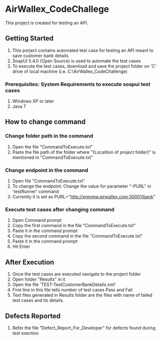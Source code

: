 # AirWallex_CodeChallege
This project is created for testing an API.

## Getting Started
  1. This porject contains automated test case for testing an API meant to save customer bank details <br>
  2. SoapUI 5.4.0 (Open Source) is used to automate the test cases <br>
  3. To execute the test cases, download and save the project folder on 'C' drive of local machine (i.e. C:\AirWallex_CodeChallenge)<br>
  
### Prerequisites: System Requirements to execute soapui test cases
  1. Windows XP or later <br>
  2. Java 7 <br> 
  
## How to change command
  ### Change folder path in the command
  1. Open the file "CommandToExecute.txt" <br>
  2. Paste the file path of the folder where "{Localtion of project folder}" is mentioned in "CommandToExecute.txt"
  
  ### Change endpoint in the command
  1. Open file "CommandToExecute.txt" <br>
  2. To change the endpoint: Change the value for parameter "-PURL" in 'testRunner' command <br>
  3. Currently it is set as PURL="http://preview.airwallex.com:30001/bank" 
  
  ### Execute test cases after changing command
  1. Open Command prompt <br>
  2. Copy the first command in the file "CommandToExecute.txt" <br>
  3. Paste it in the command prompt <br>
  4. Copy the second command in the file "CommandToExecute.txt" <br>
  5. Paste it in the command prompt <br>
  6. Hit Enter

## After Execution
   1. Once the test cases are executed navigate to the project folder <br>
   2. Open folder "Results" in it <br>
   3. Open the file 'TEST-TestCustomerBankDetails.xml' <br>
   4. First line in this file tells number of test cases Pass and Fail <br>
   5. Text files generated in Results folder are the files with name of failed test cases and its details.

## Defects Reported
  1. Refer the file "Defect_Report_For_Developer" for defects found during test exection

  
    
  
  
